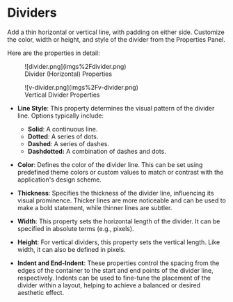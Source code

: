 
# Dividers

Add a thin horizontal or vertical line, with padding on either side. Customize the color, width 
or height, and style of the divider from the Properties Panel. 

Here are the properties in detail:


<figure>
    ![divider.png](imgs%2Fdivider.png)
  <figcaption class="centered-caption">Divider (Horizontal) Properties </figcaption>
</figure>

<figure>
    ![v-divider.png](imgs%2Fv-divider.png)
  <figcaption class="centered-caption">Vertical Divider Properties </figcaption>
</figure>

- **Line Style**: This property determines the visual pattern of the divider line. Options 
  typically include:
  - **Solid**: A continuous line.
  - **Dotted**: A series of dots.
  - **Dashed**: A series of dashes.
  - **Dashdotted:** A combination of dashes and dots.

- **Color**: Defines the color of the divider line. This can be set using predefined theme colors or 
  custom values to match or contrast with the application's design scheme.

- **Thickness**: Specifies the thickness of the divider line, influencing its visual prominence. 
  Thicker lines are more noticeable and can be used to make a bold statement, while thinner lines are subtler.

- **Width**: This property sets the horizontal length of the divider. It can be specified in 
  absolute terms (e.g., pixels).

- **Height**: For vertical dividers, this property sets the vertical length. Like width, it can 
  also be defined in pixels. 

- **Indent and End-Indent**: These properties control the spacing from the edges of the container 
  to the start and end points of the divider line, respectively. Indents can be used to fine-tune the placement of the divider within a layout, helping to achieve a balanced or desired aesthetic effect.
